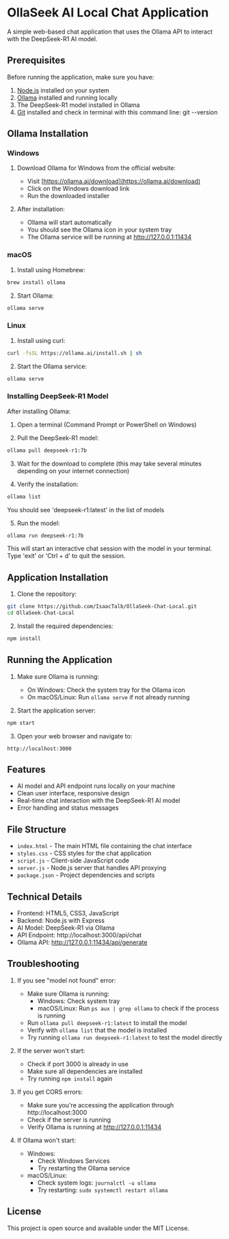 # OllaSeek AI Local Chat Application

A simple web-based chat application that uses the Ollama API to interact with the DeepSeek-R1 AI model.

## Prerequisites

Before running the application, make sure you have:

1. [Node.js](https://nodejs.org/) installed on your system
2. [Ollama](https://ollama.ai/) installed and running locally
3. The DeepSeek-R1 model installed in Ollama
4. [Git](https://git-scm.com/downloads/) installed and check in terminal with this command line: git --version

## Ollama Installation

### Windows
1. Download Ollama for Windows from the official website:
   - Visit [https://ollama.ai/download](https://ollama.ai/download)
   - Click on the Windows download link
   - Run the downloaded installer

2. After installation:
   - Ollama will start automatically
   - You should see the Ollama icon in your system tray
   - The Ollama service will be running at http://127.0.0.1:11434

### macOS
1. Install using Homebrew:
```bash
brew install ollama
```

2. Start Ollama:
```bash
ollama serve
```

### Linux
1. Install using curl:
```bash
curl -fsSL https://ollama.ai/install.sh | sh
```

2. Start the Ollama service:
```bash
ollama serve
```

### Installing DeepSeek-R1 Model

After installing Ollama:

1. Open a terminal (Command Prompt or PowerShell on Windows)

2. Pull the DeepSeek-R1 model:
```bash
ollama pull deepseek-r1:7b
```

3. Wait for the download to complete (this may take several minutes depending on your internet connection)

4. Verify the installation:
```bash
ollama list
```
You should see 'deepseek-r1:latest' in the list of models

5. Run the model:
```bash
ollama run deepseek-r1:7b
```
This will start an interactive chat session with the model in your terminal. Type 'exit' or 'Ctrl + d' to quit the session.

## Application Installation

1. Clone the repository:
```bash
git clone https://github.com/IsaacTalb/OllaSeek-Chat-Local.git
cd OllaSeek-Chat-Local
```

2. Install the required dependencies:
```bash
npm install
```

## Running the Application

1. Make sure Ollama is running:
   - On Windows: Check the system tray for the Ollama icon
   - On macOS/Linux: Run `ollama serve` if not already running

2. Start the application server:
```bash
npm start
```

3. Open your web browser and navigate to:
```
http://localhost:3000
```

## Features

- AI model and API endpoint runs locally on your machine
- Clean user interface, responsive design
- Real-time chat interaction with the DeepSeek-R1 AI model
- Error handling and status messages


## File Structure

- `index.html` - The main HTML file containing the chat interface
- `styles.css` - CSS styles for the chat application
- `script.js` - Client-side JavaScript code
- `server.js` - Node.js server that handles API proxying
- `package.json` - Project dependencies and scripts

## Technical Details

- Frontend: HTML5, CSS3, JavaScript
- Backend: Node.js with Express
- AI Model: DeepSeek-R1 via Ollama
- API Endpoint: http://localhost:3000/api/chat
- Ollama API: http://127.0.0.1:11434/api/generate

## Troubleshooting

1. If you see "model not found" error:
   - Make sure Ollama is running:
     - Windows: Check system tray
     - macOS/Linux: Run `ps aux | grep ollama` to check if the process is running
   - Run `ollama pull deepseek-r1:latest` to install the model
   - Verify with `ollama list` that the model is installed
   - Try running `ollama run deepseek-r1:latest` to test the model directly

2. If the server won't start:
   - Check if port 3000 is already in use
   - Make sure all dependencies are installed
   - Try running `npm install` again

3. If you get CORS errors:
   - Make sure you're accessing the application through http://localhost:3000
   - Check if the server is running
   - Verify Ollama is running at http://127.0.0.1:11434

4. If Ollama won't start:
   - Windows: 
     - Check Windows Services
     - Try restarting the Ollama service
   - macOS/Linux:
     - Check system logs: `journalctl -u ollama`
     - Try restarting: `sudo systemctl restart ollama`

## License

This project is open source and available under the MIT License. 